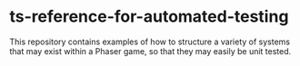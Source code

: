 # ts-reference-for-automated-testing
This repository contains examples of how to structure a variety of systems that may exist within a Phaser game, so that they may easily be unit tested.
